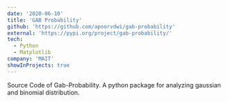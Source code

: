 ```yaml
---
date: '2020-06-10'
title: 'GAB Probability'
github: 'https://github.com/apoorvdwi/gab-probability'
external: 'https://pypi.org/project/gab-probability/'
tech:
  - Python
  - Matplotlib
company: 'MAIT'
showInProjects: true
---
```


Source Code of Gab-Probability. A python package for analyzing gaussian and binomial distribution.
